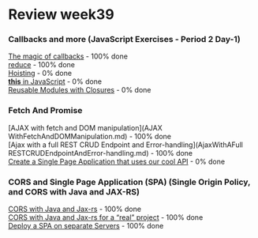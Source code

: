 # Review week39

### Callbacks and more (JavaScript Exercises - Period 2 Day-1)  
[The magic of callbacks](./review_week39_tuesday/README.md) - 100% done  
[reduce](./review_week39_tuesday/README.md) - 100% done  
[Hoisting](./review_week39_tuesday/README.md) - 0% done  
[**this** in JavaScript](./review_week39_tuesday/README.md) - 0% done  
[Reusable Modules with Closures](./review_week39_tuesday/README.md)  - 0% done  

### Fetch And Promise  
[AJAX with fetch and DOM manipulation](AJAX WithFetchAndDOMManipulation.md) - 100% done  
[Ajax with a full REST CRUD Endpoint and Error-handling](AjaxWithAFull RESTCRUDEndpointAndError-handling.md) - 100% done  
[Create a Single Page Application that uses our cool API](CreateASinglePageApplication.md) - 0% done  
  
### CORS and Single Page Application (SPA) (Single Origin Policy, and CORS with Java and JAX-RS)  
[CORS with Java and Jax-rs](./CORSWithJavaAndJax-rs/CORSWithJavaAndJax-rs.md) - 100% done  
[CORS with Java and Jax-rs for a “real” project](./CORS-with-Java-and-Jax-rs-for-a-real-project/CORS-with-Java-and-Jax-rs-for-a-real-project.md) - 100% done  
[Deploy a SPA on separate Servers](./Deploy-a-SPA-on-separate-Servers/deploy.md) - 100% done  